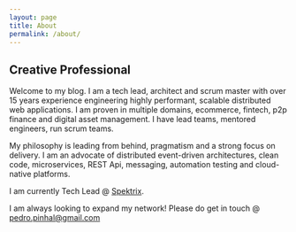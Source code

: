 ```yaml
---
layout: page
title: About
permalink: /about/
---
```


## Creative Professional

Welcome to my blog. I am a tech lead, architect and scrum master with over 15 years experience engineering highly performant, scalable distributed web applications. I am proven in multiple domains, ecommerce, fintech, p2p finance and digital asset management. I have lead teams, mentored engineers, run scrum teams.

My philosophy is leading from behind, pragmatism and a strong focus on delivery. I am an advocate of distributed event-driven architectures, clean code, microservices, REST Api, messaging, automation testing and cloud-native platforms.

I am currently Tech Lead @ [Spektrix](http://www.spektrix.com).

I am always looking to expand my network! Please do get in touch @ [pedro.pinhal@gmail.com](mailto:pedro.pinhal@gmail.com)

